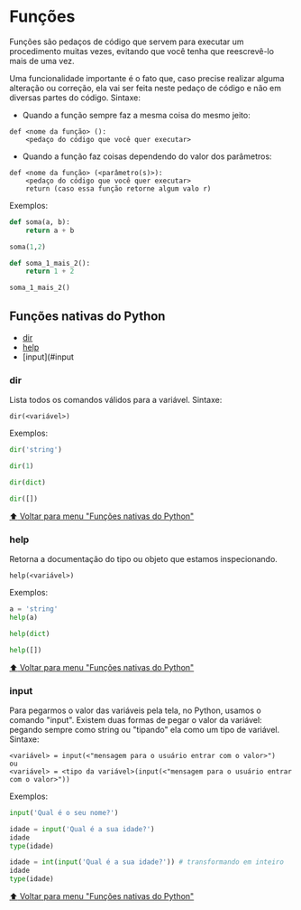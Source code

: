 # Funções
Funções são pedaços de código que servem para executar um procedimento muitas vezes, evitando que você tenha que reescrevê-lo mais de uma vez.

Uma funcionalidade importante é o fato que, caso precise realizar alguma alteração ou correção, ela vai ser feita neste pedaço de código e não em diversas partes do código. Sintaxe:

- Quando a função sempre faz a mesma coisa do mesmo jeito:
```
def <nome da função> ():
    <pedaço do código que você quer executar>
```

- Quando a função faz coisas dependendo do valor dos parâmetros:
```
def <nome da função> (<parâmetro(s)>):
    <pedaço do código que você quer executar>
    return (caso essa função retorne algum valo r)
```

Exemplos:
```python
def soma(a, b):
    return a + b

soma(1,2)

def soma_1_mais_2():
    return 1 + 2

soma_1_mais_2()
```

## Funções nativas do Python

- [dir](#dir)
- [help](#help)
- [input](#input

### dir
Lista todos os comandos válidos para a variável. Sintaxe:

```
dir(<variável>)
```

Exemplos:
```python
dir('string')

dir(1)

dir(dict)

dir([])
```

[:arrow_up: Voltar para menu "Funções nativas do Python"](#funções-nativas-do-python)

### help
Retorna a documentação do tipo ou objeto que estamos inspecionando.

```
help(<variável>)
```

Exemplos:
```python
a = 'string'
help(a)

help(dict)

help([])
```

[:arrow_up: Voltar para menu "Funções nativas do Python"](#funções-nativas-do-python)

### input
Para pegarmos o valor das variáveis pela tela, no Python, usamos o comando "input". Existem duas formas de pegar o valor da variável: pegando sempre como string ou "tipando" ela como um tipo de variável. Sintaxe:

```
<variável> = input(<"mensagem para o usuário entrar com o valor>")
ou
<variável> = <tipo da variável>(input(<"mensagem para o usuário entrar
com o valor>"))
```

Exemplos:
```python
input('Qual é o seu nome?')

idade = input('Qual é a sua idade?')
idade
type(idade)

idade = int(input('Qual é a sua idade?')) # transformando em inteiro
idade
type(idade)
```

[:arrow_up: Voltar para menu "Funções nativas do Python"](#funções-nativas-do-python)